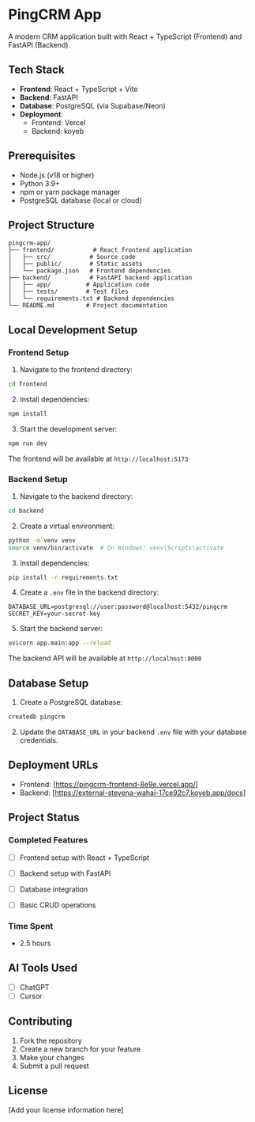 # PingCRM App

A modern CRM application built with React + TypeScript (Frontend) and FastAPI (Backend).

## Tech Stack

- **Frontend**: React + TypeScript + Vite
- **Backend**: FastAPI
- **Database**: PostgreSQL (via Supabase/Neon)
- **Deployment**:
  - Frontend: Vercel
  - Backend: koyeb

## Prerequisites

- Node.js (v18 or higher)
- Python 3.9+
- npm or yarn package manager
- PostgreSQL database (local or cloud)

## Project Structure

```
pingcrm-app/
├── frontend/           # React frontend application
│   ├── src/           # Source code
│   ├── public/        # Static assets
│   └── package.json   # Frontend dependencies
├── backend/           # FastAPI backend application
│   ├── app/          # Application code
│   ├── tests/        # Test files
│   └── requirements.txt # Backend dependencies
└── README.md         # Project documentation
```

## Local Development Setup

### Frontend Setup

1. Navigate to the frontend directory:
```bash
cd frontend
```

2. Install dependencies:
```bash
npm install
```

3. Start the development server:
```bash
npm run dev
```

The frontend will be available at `http://localhost:5173`

### Backend Setup

1. Navigate to the backend directory:
```bash
cd backend
```

2. Create a virtual environment:
```bash
python -m venv venv
source venv/bin/activate  # On Windows: venv\Scripts\activate
```

3. Install dependencies:
```bash
pip install -r requirements.txt
```

4. Create a `.env` file in the backend directory:
```env
DATABASE_URL=postgresql://user:password@localhost:5432/pingcrm
SECRET_KEY=your-secret-key
```

5. Start the backend server:
```bash
uvicorn app.main:app --reload
```

The backend API will be available at `http://localhost:8000`

## Database Setup

1. Create a PostgreSQL database:
```bash
createdb pingcrm
```

2. Update the `DATABASE_URL` in your backend `.env` file with your database credentials.


## Deployment URLs

- Frontend: [https://pingcrm-frontend-8e9e.vercel.app/]
- Backend: [https://external-stevena-wahaj-17ce92c7.koyeb.app/docs]

## Project Status

### Completed Features
- [ ] Frontend setup with React + TypeScript
- [ ] Backend setup with FastAPI
- [ ] Database integration
- [ ] Basic CRUD operations


### Time Spent
- 2.5 hours

## AI Tools Used
- [ ] ChatGPT
- [ ] Cursor

## Contributing

1. Fork the repository
2. Create a new branch for your feature
3. Make your changes
4. Submit a pull request

## License

[Add your license information here]
